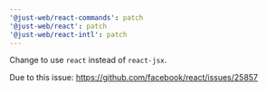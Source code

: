 ```yaml
---
'@just-web/react-commands': patch
'@just-web/react': patch
'@just-web/react-intl': patch
---
```


Change to use `react` instead of `react-jsx`.

Due to this issue: https://github.com/facebook/react/issues/25857

